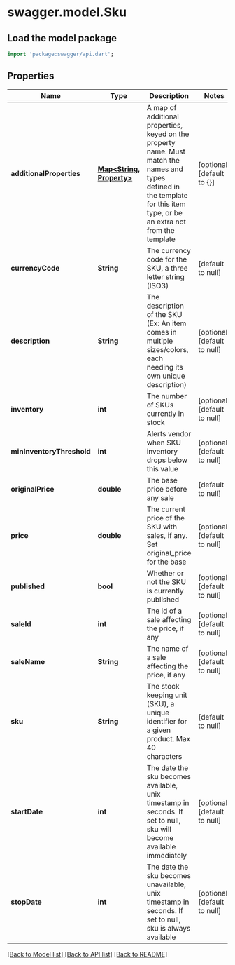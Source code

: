 # swagger.model.Sku

## Load the model package
```dart
import 'package:swagger/api.dart';
```

## Properties
Name | Type | Description | Notes
------------ | ------------- | ------------- | -------------
**additionalProperties** | [**Map&lt;String, Property&gt;**](Property.md) | A map of additional properties, keyed on the property name.  Must match the names and types defined in the template for this item type, or be an extra not from the template | [optional] [default to {}]
**currencyCode** | **String** | The currency code for the SKU, a three letter string (ISO3) | [default to null]
**description** | **String** | The description of the SKU (Ex: An item comes in multiple sizes/colors, each needing its own unique description) | [optional] [default to null]
**inventory** | **int** | The number of SKUs currently in stock | [optional] [default to null]
**minInventoryThreshold** | **int** | Alerts vendor when SKU inventory drops below this value | [optional] [default to null]
**originalPrice** | **double** | The base price before any sale | [default to null]
**price** | **double** | The current price of the SKU with sales, if any. Set original_price for the base | [optional] [default to null]
**published** | **bool** | Whether or not the SKU is currently published | [optional] [default to null]
**saleId** | **int** | The id of a sale affecting the price, if any | [optional] [default to null]
**saleName** | **String** | The name of a sale affecting the price, if any | [optional] [default to null]
**sku** | **String** | The stock keeping unit (SKU), a unique identifier for a given product.  Max 40 characters | [default to null]
**startDate** | **int** | The date the sku becomes available, unix timestamp in seconds.  If set to null, sku will become available immediately | [optional] [default to null]
**stopDate** | **int** | The date the sku becomes unavailable, unix timestamp in seconds.  If set to null, sku is always available | [optional] [default to null]

[[Back to Model list]](../README.md#documentation-for-models) [[Back to API list]](../README.md#documentation-for-api-endpoints) [[Back to README]](../README.md)


